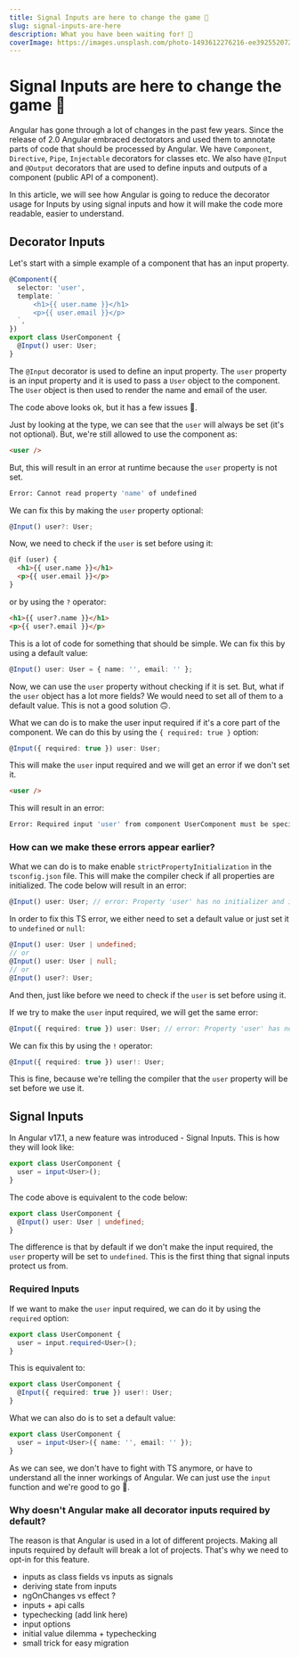 ```yaml
---
title: Signal Inputs are here to change the game 🎯
slug: signal-inputs-are-here
description: What you have been waiting for! 🚀
coverImage: https://images.unsplash.com/photo-1493612276216-ee3925520721?ixlib=rb-4.0.3&ixid=MnwxMjA3fDB8MHxwaG90by1wYWdlfHx8fGVufDB8fHx8&auto=format&fit=crop&w=464&q=80
---
```


# Signal Inputs are here to change the game 🎯

Angular has gone through a lot of changes in the past few years. Since the release of 2.0 Angular embraced dectorators and used them to annotate parts of code that should be processed by Angular. We have `Component`, `Directive`, `Pipe`, `Injectable` decorators for classes etc. We also have `@Input` and `@Output` decorators that are used to define inputs and outputs of a component (public API of a component).

In this article, we will see how Angular is going to reduce the decorator usage for Inputs by using signal inputs and how it will make the code more readable, easier to understand.

## Decorator Inputs
Let's start with a simple example of a component that has an input property.

```ts
@Component({
  selector: 'user',
  template: `
      <h1>{{ user.name }}</h1>
      <p>{{ user.email }}</p>
  `,
})
export class UserComponent {
  @Input() user: User;
}
```

The `@Input` decorator is used to define an input property. The `user` property is an input property and it is used to pass a `User` object to the component. The `User` object is then used to render the name and email of the user.

The code above looks ok, but it has a few issues 🤔. 

Just by looking at the type, we can see that the `user` will always be set (it's not optional). But, we're still allowed to use the component as: 

```html
<user />
```

But, this will result in an error at runtime because the `user` property is not set. 

```bash
Error: Cannot read property 'name' of undefined
```

We can fix this by making the `user` property optional:

```ts
@Input() user?: User;
```

Now, we need to check if the `user` is set before using it:

```html
@if (user) {
  <h1>{{ user.name }}</h1>
  <p>{{ user.email }}</p>
}
```

or by using the `?` operator:

```html
<h1>{{ user?.name }}</h1>
<p>{{ user?.email }}</p>
```

This is a lot of code for something that should be simple. We can fix this by using a default value:

```ts
@Input() user: User = { name: '', email: '' };
```

Now, we can use the `user` property without checking if it is set. But, what if the `user` object has a lot more fields? We would need to set all of them to a default value. This is not a good solution 🙃.

What we can do is to make the user input required if it's a core part of the component. We can do this by using the `{ required: true }` option:

```ts
@Input({ required: true }) user: User;
```

This will make the `user` input required and we will get an error if we don't set it.

```html
<user />
```

This will result in an error:

```bash
Error: Required input 'user' from component UserComponent must be specified.ngtsc(-998008)
```

### How can we make these errors appear earlier? 
What we can do is to make enable `strictPropertyInitialization` in the `tsconfig.json` file. This will make the compiler check if all properties are initialized. The code below will result in an error:

```ts
@Input() user: User; // error: Property 'user' has no initializer and is not definitely assigned in the constructor.
```

In order to fix this TS error, we either need to set a default value or just set it to `undefined` or `null`:

```ts
@Input() user: User | undefined;
// or
@Input() user: User | null;
// or
@Input() user?: User;
```

And then, just like before we need to check if the `user` is set before using it.

If we try to make the `user` input required, we will get the same error:

```ts
@Input({ required: true }) user: User; // error: Property 'user' has no initializer and is not definitely assigned in the constructor.
```

We can fix this by using the `!` operator:

```ts
@Input({ required: true }) user!: User;
```

This is fine, because we're telling the compiler that the `user` property will be set before we use it.

## Signal Inputs
In Angular v17.1, a new feature was introduced - Signal Inputs. This is how they will look like: 
    
```ts
export class UserComponent {
  user = input<User>();
}
```

The code above is equivalent to the code below:

```ts
export class UserComponent {
  @Input() user: User | undefined;
}
```

The difference is that by default if we don't make the input required, the `user` property will be set to `undefined`. This is the first thing that signal inputs protect us from.

### Required Inputs
If we want to make the `user` input required, we can do it by using the `required` option:

```ts
export class UserComponent {
  user = input.required<User>();
}
```

This is equivalent to:

```ts
export class UserComponent {
  @Input({ required: true }) user!: User;
}
```

What we can also do is to set a default value:

```ts
export class UserComponent {
  user = input<User>({ name: '', email: '' });
}
```

As we can see, we don't have to fight with TS anymore, or have to understand all the inner workings of Angular. We can just use the `input` function and we're good to go 🚀.

### Why doesn't Angular make all decorator inputs required by default?
The reason is that Angular is used in a lot of different projects. Making all inputs required by default will break a lot of projects. That's why we need to opt-in for this feature.




- inputs as class fields vs inputs as signals
- deriving state from inputs
- ngOnChanges vs effect ?
- inputs + api calls
- typechecking (add link here)
- input options
- initial value dilemma + typechecking
- small trick for easy migration